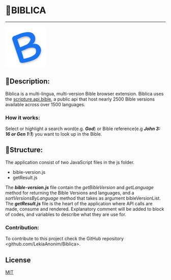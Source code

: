 

# 📙BIBLICA

---

![Prroduct Logo](/images/128.png)

## 📓Description: 
Biblica is a multi-lingua, multi-version Bible browser extension.  Biblica uses the [scripture.api.bible](https://scripture.api.bible/), a public api that host nearly 2500 Bible versions available across over 1500 languages.

### How it works:
Select or highlight a search word(e.g. ***God***) or Bible reference(e.g ***John 3: 16 or Gen 1:1***) you want to look up in the Bible.

## 📗Structure:
The application consist of two JavaScript files in the js folder.
- bible-version.js
- getResult.js

The ***bible-version.js*** file contain the *getBibleVersion* and *getLanguage* method for returning the Bible Versions and languages, and a *sortVersionsByLanguage* method that takes as argument bibleVersionList.
The ***getResult.js*** file is the heart of the application where API calls are made, consume and rendered. Explanatory comment will be added to block of codes, and variables to describe what they are use for.

### Contribution:
To contribute to this project check the GitHub repository <github.com/LekiaAnonim/Biblica>.

## License
[MIT](https://choosealicense.com/licenses/mit/)
